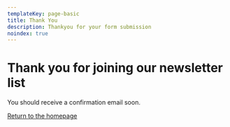 ```yaml
---
templateKey: page-basic
title: Thank You
description: Thankyou for your form submission
noindex: true
---
```


# Thank you for joining our newsletter list

You should receive a confirmation email soon.

[Return to the homepage](/)
